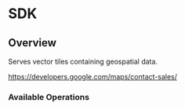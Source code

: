 # SDK

## Overview

Serves vector tiles containing geospatial data. 

<https://developers.google.com/maps/contact-sales/>
### Available Operations

